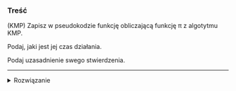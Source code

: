 ### Treść
(KMP)
Zapisz w pseudokodzie funkcję obliczającą funkcję π z algotytmu KMP. 

Podaj, jaki jest jej czas działania. 

Podaj uzasadnienie swego stwierdzenia.

------
<details><summary>Rozwiązanie</summary>
    
```python
def compute-π(P):
    m = P.length
    k = 0
    π[1] = 0
    for q in range(2..m):
        while k>0 and P[q] != P[k+1]: 
            k = π[k]
        if P[q] == P[k+1]:
            k = k + 1
        π[q] = k
    return π
```
Pętla while podczas pracy algorytmu wykona łącznie maksymalnie O(m) operacji i jest to pesymistyczna złożoność, bo tylko podczas przechodzenia przez bardzo powtarzalny ciąg i natrafiając pod jego koniec na niezgodność możemy wykonać ilość operacji bliską O(m. Przykładowo dla P = aaaaaaaaaaaaaaaaaaaaaaaaaaaaaaaaaaaaac, będziemy 'skakali' od a najbardziej po prawej do tego najbardziej na lewo o 1 indeks tablicy π, co da nam właśnie O(m).

Poza tym mamy stałą ilość operacji w pętli for, co daje O(m).

Stąd cała złożoność funkcji jest O(m).
<p>
    
